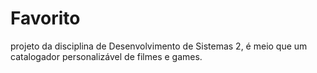 # Favorito
projeto da disciplina de Desenvolvimento de Sistemas 2, é meio que um catalogador personalizável de filmes e games.
